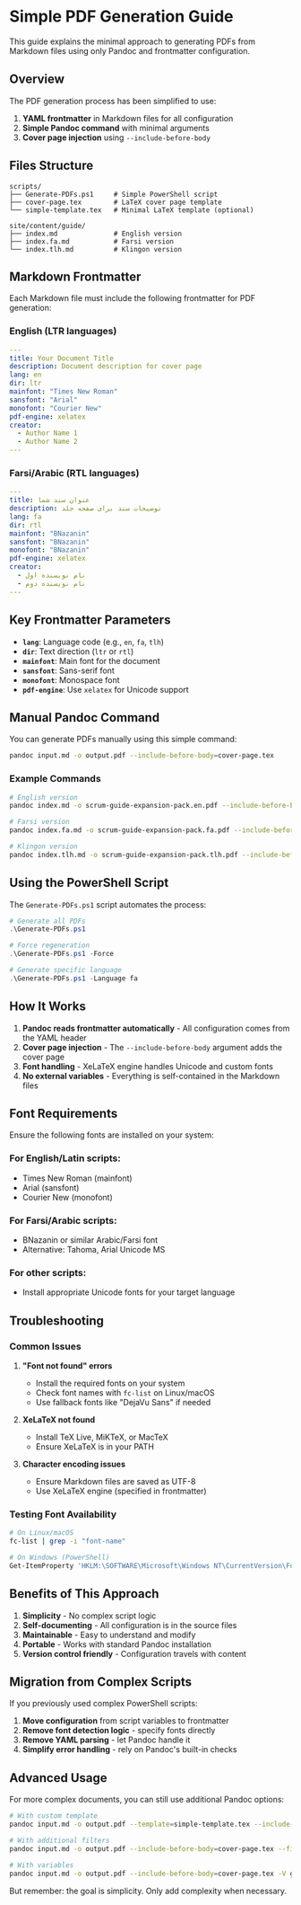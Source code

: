 # Simple PDF Generation Guide

This guide explains the minimal approach to generating PDFs from Markdown files using only Pandoc and frontmatter configuration.

## Overview

The PDF generation process has been simplified to use:

1. **YAML frontmatter** in Markdown files for all configuration
2. **Simple Pandoc command** with minimal arguments
3. **Cover page injection** using `--include-before-body`

## Files Structure

```
scripts/
├── Generate-PDFs.ps1     # Simple PowerShell script
├── cover-page.tex        # LaTeX cover page template
└── simple-template.tex   # Minimal LaTeX template (optional)

site/content/guide/
├── index.md              # English version
├── index.fa.md           # Farsi version
└── index.tlh.md          # Klingon version
```

## Markdown Frontmatter

Each Markdown file must include the following frontmatter for PDF generation:

### English (LTR languages)

```yaml
---
title: Your Document Title
description: Document description for cover page
lang: en
dir: ltr
mainfont: "Times New Roman"
sansfont: "Arial"
monofont: "Courier New"
pdf-engine: xelatex
creator:
  - Author Name 1
  - Author Name 2
---
```

### Farsi/Arabic (RTL languages)

```yaml
---
title: عنوان سند شما
description: توضیحات سند برای صفحه جلد
lang: fa
dir: rtl
mainfont: "BNazanin"
sansfont: "BNazanin"
monofont: "BNazanin"
pdf-engine: xelatex
creator:
  - نام نویسنده اول
  - نام نویسنده دوم
---
```

## Key Frontmatter Parameters

- **`lang`**: Language code (e.g., `en`, `fa`, `tlh`)
- **`dir`**: Text direction (`ltr` or `rtl`)
- **`mainfont`**: Main font for the document
- **`sansfont`**: Sans-serif font
- **`monofont`**: Monospace font
- **`pdf-engine`**: Use `xelatex` for Unicode support

## Manual Pandoc Command

You can generate PDFs manually using this simple command:

```bash
pandoc input.md -o output.pdf --include-before-body=cover-page.tex
```

### Example Commands

```bash
# English version
pandoc index.md -o scrum-guide-expansion-pack.en.pdf --include-before-body=cover-page.tex

# Farsi version
pandoc index.fa.md -o scrum-guide-expansion-pack.fa.pdf --include-before-body=cover-page.tex

# Klingon version
pandoc index.tlh.md -o scrum-guide-expansion-pack.tlh.pdf --include-before-body=cover-page.tex
```

## Using the PowerShell Script

The `Generate-PDFs.ps1` script automates the process:

```powershell
# Generate all PDFs
.\Generate-PDFs.ps1

# Force regeneration
.\Generate-PDFs.ps1 -Force

# Generate specific language
.\Generate-PDFs.ps1 -Language fa
```

## How It Works

1. **Pandoc reads frontmatter automatically** - All configuration comes from the YAML header
2. **Cover page injection** - The `--include-before-body` argument adds the cover page
3. **Font handling** - XeLaTeX engine handles Unicode and custom fonts
4. **No external variables** - Everything is self-contained in the Markdown files

## Font Requirements

Ensure the following fonts are installed on your system:

### For English/Latin scripts:

- Times New Roman (mainfont)
- Arial (sansfont)
- Courier New (monofont)

### For Farsi/Arabic scripts:

- BNazanin or similar Arabic/Farsi font
- Alternative: Tahoma, Arial Unicode MS

### For other scripts:

- Install appropriate Unicode fonts for your target language

## Troubleshooting

### Common Issues

1. **"Font not found" errors**

   - Install the required fonts on your system
   - Check font names with `fc-list` on Linux/macOS
   - Use fallback fonts like "DejaVu Sans" if needed

2. **XeLaTeX not found**

   - Install TeX Live, MiKTeX, or MacTeX
   - Ensure XeLaTeX is in your PATH

3. **Character encoding issues**
   - Ensure Markdown files are saved as UTF-8
   - Use XeLaTeX engine (specified in frontmatter)

### Testing Font Availability

```bash
# On Linux/macOS
fc-list | grep -i "font-name"

# On Windows (PowerShell)
Get-ItemProperty 'HKLM:\SOFTWARE\Microsoft\Windows NT\CurrentVersion\Fonts' | Select-Object PSChildName
```

## Benefits of This Approach

1. **Simplicity** - No complex script logic
2. **Self-documenting** - All configuration is in the source files
3. **Maintainable** - Easy to understand and modify
4. **Portable** - Works with standard Pandoc installation
5. **Version control friendly** - Configuration travels with content

## Migration from Complex Scripts

If you previously used complex PowerShell scripts:

1. **Move configuration** from script variables to frontmatter
2. **Remove font detection logic** - specify fonts directly
3. **Remove YAML parsing** - let Pandoc handle it
4. **Simplify error handling** - rely on Pandoc's built-in checks

## Advanced Usage

For more complex documents, you can still use additional Pandoc options:

```bash
# With custom template
pandoc input.md -o output.pdf --template=simple-template.tex --include-before-body=cover-page.tex

# With additional filters
pandoc input.md -o output.pdf --include-before-body=cover-page.tex --filter pandoc-citeproc

# With variables
pandoc input.md -o output.pdf --include-before-body=cover-page.tex -V geometry:margin=2cm
```

But remember: the goal is simplicity. Only add complexity when necessary.
